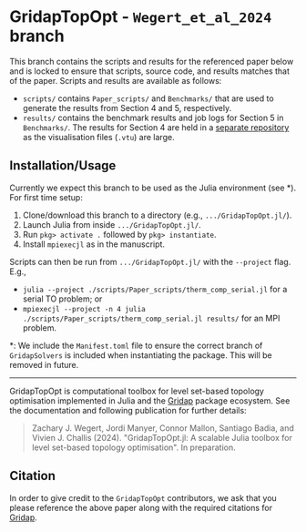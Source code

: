 # GridapTopOpt - `Wegert_et_al_2024` branch
This branch contains the scripts and results for the referenced paper below and is locked to ensure that scripts, source code, and results matches that of the paper. Scripts and results are available as follows:
- `scripts/` contains `Paper_scripts/` and `Benchmarks/` that are used to generate the results from Section 4 and 5, respectively.
- `results/` contains the benchmark results and job logs for Section 5 in `Benchmarks/`. The results for Section 4 are held in a [separate repository](https://github.com/zjwegert/Wegert_et_al_2024_Results) as the visualisation files (`.vtu`) are large.

## Installation/Usage
Currently we expect this branch to be used as the Julia environment (see *). For first time setup:
1. Clone/download this branch to a directory (e.g., `.../GridapTopOpt.jl/`).
2. Launch Julia from inside `.../GridapTopOpt.jl/`.
3. Run `pkg> activate .` followed by `pkg> instantiate`.
4. Install `mpiexecjl` as in the manuscript.

Scripts can then be run from `.../GridapTopOpt.jl/` with the `--project` flag. E.g.,
- `julia --project ./scripts/Paper_scripts/therm_comp_serial.jl` for a serial TO problem; or
- `mpiexecjl --project -n 4 julia ./scripts/Paper_scripts/therm_comp_serial.jl results/` for an MPI problem.

*: We include the `Manifest.toml` file to ensure the correct branch of `GridapSolvers` is included when instantiating the package. This will be removed in future.

---

GridapTopOpt is computational toolbox for level set-based topology optimisation implemented in Julia and the [Gridap](https://github.com/gridap/Gridap.jl) package ecosystem. See the documentation and following publication for further details:

> Zachary J. Wegert, Jordi Manyer, Connor Mallon, Santiago Badia, and Vivien J. Challis (2024). "GridapTopOpt.jl: A scalable Julia toolbox for level set-based topology optimisation". In preparation.

## Citation
In order to give credit to the `GridapTopOpt` contributors, we ask that you please reference the above paper along with the required citations for [Gridap](https://github.com/gridap/Gridap.jl?tab=readme-ov-file#how-to-cite-gridap).
